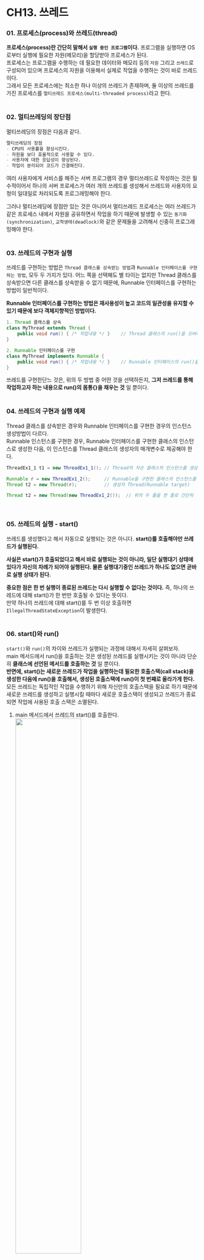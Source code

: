 CH13. 쓰레드 
==============
### 01. 프로세스(process)와 쓰레드(thread)  
__프로세스(process)란 간단히 말해서 `실행 중인 프로그램`이다.__ 
프로그램을 실행하면 OS로부터 실행에 필요한 자원(메모리)을 할당받아 프로세스가 된다.  
프로세스는 프로그램을 수행하는 데 필요한 데이터와 메모리 등의 `자원` 그리고 `쓰레드`로 구성되어 있으며 프로세스의 자원을 이용해서 실제로 작업을 수행하는 것이 바로 쓰레드이다.  
그래서 모든 프로세스에는 최소한 하나 이상의 쓰레드가 존재하며, 둘 이상의 쓰레드를 가진 프로세스를 `멀티쓰레드 프로세스(multi-threaded process)`라고 한다.  
<br>  

### 02. 멀티쓰레딩의 장단점  
멀티쓰레딩의 장점은 다음과 같다.  
```markdown
멀티쓰레딩의 장점  
- CPU의 사용률을 향상시킨다.
- 자원을 보다 효율적으로 사용할 수 있다.
- 사용자에 대한 응답성이 향상된다.
- 작업이 분리되어 코드가 간결해진다.
```

여러 사용자에게 서비스를 해주는 서버 프로그램의 경우 멀티쓰레드로 작성하는 것은 필수적이어서 하나의 서버 프로세스가 여러 개의 쓰레드를 생성해서 쓰레드와 사용자의 요청이 일대일로 처리되도록 프로그래밍해야 한다.  

그러나 멀티쓰레딩에 장점만 있는 것은 아니어서 멀티쓰레드 프로세스는 여러 쓰레드가 같은 프로세스 내에서 자원을 공유하면서 작업을 하기 때문에 발생할 수 있는 `동기화(synchronization)`, `교착생태(deadlock)`와 같은 문제들을 고려해서 신중히 프로그래밍해야 한다.  
<br>  

### 03. 쓰레드의 구현과 실행  
쓰레드를 구현하는 방법은 `Thread 클래스를 상속받는 방법`과 `Runnable 인터페이스를 구현하는 방법`, 모두 두 가지가 있다. 
어느 쪽을 선택해도 별 타이는 없지만 Thread 클래스를 상속받으면 다른 클래스를 상속받을 수 없기 때문에, Runnable 인터페이스를 구현하는 방법이 일반적이다.  

__Runnable 인터페이스를 구현하는 방법은 재사용성이 높고 코드의 일관성을 유지할 수 있기 때문에 보다 객체지향적인 방법이다.__  
```java
1. Thread 클래스를 상속
class MyThread extends Thread {
    public void run() { /* 작업내용 */ }    // Thread 클래스의 run()을 오버라이딩
}

2. Runnable 인터페이스를 구현
class MyThread implements Runnable {
    public void run() { /* 작업내용 */ }    // Runnable 인터페이스의 run()을 구현  
}
```
쓰레드를 구현한단느 것은, 위의 두 방법 중 어떤 것을 선택하든지, __그저 쓰레드를 통해 작업하고자 하는 내용으로 run()의 몸통{}을 채우는 것__ 일 뿐이다.  
<br>   

### 04. 쓰레드의 구현과 실행 예제  
Thread 클래스를 상속받은 경우와 Runnable 인터페이스를 구현한 경우의 인스턴스 생성방법이 다르다.  
Runnable 인스턴스를 구현한 경우, Runnable 인터페이스를 구현한 클래스의 인스턴스로 생성한 다음, 이 인스턴스를 Thread 클래스의 생성자의 매개변수로 제공해야 한다.  
```java
ThreadEx1_1 t1 = new ThreadEx1_1(); // Thread의 자손 클래스의 인스턴스를 생성  

Runnable r = new ThreadEx1_2();     // Runnable을 구현한 클래스의 인스턴스를 생성
Thread t2 = new Thread(r);          // 생성자 Thread(Runnable target)

Thread t2 = new Thread(new ThreadEx1_2());  // 위의 두 줄을 한 줄로 간단히  
```
<br>

### 05. 쓰레드의 실행 - start()
쓰레드를 생성했다고 해서 자동으로 실행되는 것은 아니다. 
__start()를 호출해야만 쓰레드가 실행된다.__  

__사실은 start()가 호출되었다고 해서 바로 실행되는 것이 아니라, 일단 실행대기 상태에 있다가 자신의 차례가 되어야 실행된다. 
물론 실행대기중인 쓰레드가 하나도 없으면 곧바로 실행 상태가 된다.__  

__중요한 점은 한 번 실행이 종료된 쓰레드는 다시 실행할 수 없다는 것이다.__ 즉, 하나의 쓰레드에 대해 start()가 한 번만 호출될 수 있다는 뜻이다.  
만약 하나의 쓰레드에 대해 start()를 두 번 이상 호출하면 `IllegalThreadStateException`이 발생한다.  
<br>  

### 06. start()와 run()  
`start()`와 `run()`의 차이와 쓰레드가 실행되는 과정에 대해서 자세히 살펴보자.  
main 메서드에서 run()을 호출하는 것은 생성된 쓰레드를 실행시키는 것이 아니라 단순히 __클래스에 선언된 메서드를 호출하는 것__ 일 뿐이다.  
__반면에, start()는 새로운 쓰레드가 작업을 실행하는데 필요한 호출스택(call stack)을 생성한 다음에 run()을 호출해서, 생성된 호출스택에 run()이 첫 번쨰로 올라가게 한다.__  
모든 쓰레드는 독립적인 작업을 수행하기 위해 자신만의 호출스택을 필요로 하기 때문에 새로운 쓰레드를 생성하고 실행시킬 때마다 새로운 호출스택이 생성되고 쓰레드가 종료되면 작업에 사용된 호출 스택은 소멸된다.  

1. main 메서드에서 쓰레드의 start()를 호출한다.  
<img src="https://user-images.githubusercontent.com/54930365/185872263-21dffaea-f4fa-4450-8f16-07167a2e4da6.png" width="60%"><br><br>
2. start()는 새로운 쓰레드를 생성하고, 쓰레드가 작업하는데 사용될 호출스택을 생성한다.
   <img src="https://user-images.githubusercontent.com/54930365/185872288-433ac02b-e4eb-4344-b792-d7a2bc4ef722.png" width="60%"><br><br>

3. 새로 생성된 호출스택에 run()이 호출되어, 쓰레드가 독립된 공간에서 작업을 수행한다.  
   <img src="https://user-images.githubusercontent.com/54930365/185872306-983d2224-d3dc-47c7-9992-262e0f6c059a.png" width="60%"><br><br>
4. 이제는 호출스택이 2개이므로 스케줄러가 정한 순서에 의해서 번갈아 가면서 실행된다.  
   <img src="https://user-images.githubusercontent.com/54930365/185872326-2ecc6546-9b39-40f7-a511-85c1dd158d1a.png" width="60%"><br><br>
<br>

### 07. main 쓰레드  
main 메서드의 작업을 수행하는 것도 쓰레드이며, 이를 main 쓰레드라고 한다. 
프로그램을 실행하면 기본적으로 하나의 쓰레드를 생성하고, 그 쓰레드가 main 메서드를 호출해서 작업이 수행되도록 하는 것이다.  
main 메서드가 수행을 마쳤더라도 다른 쓰레드가 아직 작업을 마치지 않은 상태라면 프로그램이 종료되지 않는다.  
__즉, 실행 중인 사용자 쓰레드가 하나도 없을 때 프로그램은 종료된다.__  

쓰레드는 `사용자 쓰레드(user thread)`와 `데몬 쓰리드(daemon thread)`, 두 종류가 있다.  
<br>

### 08. 싱글 쓰래드와 멀티 쓰레드  
싱글쓰레드 프로세스와 멀티쓰레드 프로세스 중 멀티쓰레드 프로세스가 작업 소요 시간이 더 길다. 
그 이유는 쓰레드간의 작업전환(context switching)에 시간이 걸리기 때문이다.  
작업 전환을 할 때는 현재 진행 중이 작업의 상태, 예를 들면 다음에 실행해야할 위치 등의 정보를 저장하고 읽어 오는 시간이 소요된다. 
참고로 쓰레드의 스위칭에 비해 프로세스의 스위칭이 더 많은 정보를 저장해야하므로 더 많은 시간이 소요된다.  
그래서 멀티쓰레드가 항상 싱글쓰레드보다 효율적이라고 할 수 없다.  
<br>  

### 11. 쓰레드의 I/O 블락킹(blocking)
쓰레드가 입출력(I/O) 처리를 위해 기다리는 것을 I/O 블락킹이라고 한다.  
두 쓰레드가 서로 다른 자원을 사용하는 작업의 경우에는 싱글쓰레드 프로세스보다 멀티쓰레드 프로세스가 더 효율적이다.  
멀티 쓰레드 환경에서 사용자의 입력을 기다리는 동안 다른 쓰레드가 작업을 처리할 수 있기  때문에 보다 효율적인 CPU의 사용이 가능하다.  

